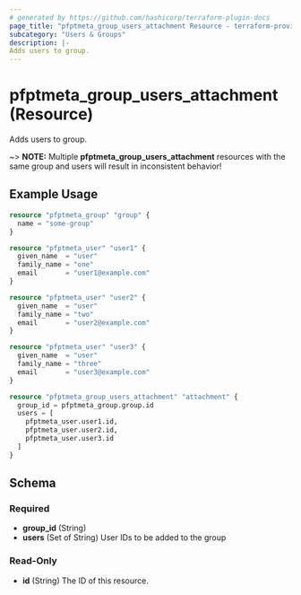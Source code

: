 ```yaml
---
# generated by https://github.com/hashicorp/terraform-plugin-docs
page_title: "pfptmeta_group_users_attachment Resource - terraform-provider-pfptmeta"
subcategory: "Users & Groups"
description: |-
Adds users to group.
---
```


# pfptmeta_group_users_attachment (Resource)

Adds users to group.

~> **NOTE:** Multiple **pfptmeta_group_users_attachment** resources with the same group and users will result in inconsistent behavior!

## Example Usage

```terraform
resource "pfptmeta_group" "group" {
  name = "some-group"
}

resource "pfptmeta_user" "user1" {
  given_name  = "user"
  family_name = "one"
  email       = "user1@example.com"
}

resource "pfptmeta_user" "user2" {
  given_name  = "user"
  family_name = "two"
  email       = "user2@example.com"
}

resource "pfptmeta_user" "user3" {
  given_name  = "user"
  family_name = "three"
  email       = "user3@example.com"
}

resource "pfptmeta_group_users_attachment" "attachment" {
  group_id = pfptmeta_group.group.id
  users = [
    pfptmeta_user.user1.id,
    pfptmeta_user.user2.id,
    pfptmeta_user.user3.id
  ]
}
```

<!-- schema generated by tfplugindocs -->
## Schema

### Required

- **group_id** (String)
- **users** (Set of String) User IDs to be added to the group

### Read-Only

- **id** (String) The ID of this resource.